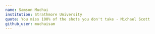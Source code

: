 ```yaml
---
name: Samson Muchai
institution: Strathmore University
quote: You miss 100% of the shots you don't take - Michael Scott
github_user: muchaisam
---
```

